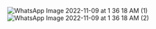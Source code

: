 ![WhatsApp Image 2022-11-09 at 1 36 18 AM (1)](https://user-images.githubusercontent.com/56400384/200665834-7a524dc9-54c7-4b77-b60d-ea9485370c74.jpeg)
![WhatsApp Image 2022-11-09 at 1 36 18 AM (2)](https://user-images.githubusercontent.com/56400384/200665844-66953625-02fa-4529-8fe5-8276e74b2a86.jpeg)
